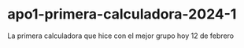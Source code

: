 # apo1-primera-calculadora-2024-1
La primera calculadora que hice con el mejor grupo hoy 12 de febrero
